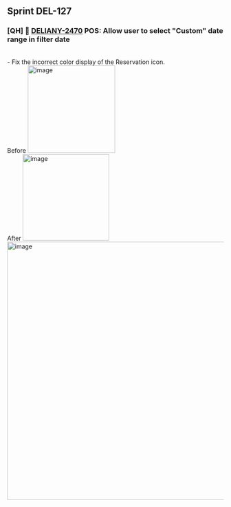 ## Sprint DEL-127

### [QH] 🚀 [DELIANY-2470](https://deliany.youtrack.cloud/issue/DELIANY-2470/Improvement-POS-Allow-user-to-select-Custom-date-range-in-filter-date) POS: Allow user to select "Custom" date range in filter date
<br />
- Fix the incorrect color display of the Reservation icon. <br />
Before <img width="203" alt="image" src="https://github.com/user-attachments/assets/d97a8ae4-b570-48ac-8c13-2770c20edc75" /> <br />
After <img width="201" alt="image" src="https://github.com/user-attachments/assets/16944299-c81a-40b5-8e4e-b494a6ec4671" />

<br />
<img width="600" alt="image" src="https://github.com/user-attachments/assets/145578d4-ba80-4e11-9f77-9ffbcbde51db" />


